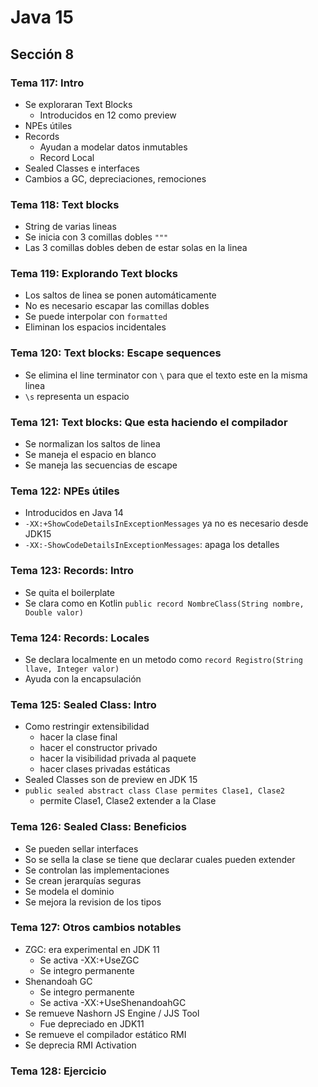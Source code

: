 # Java 15

## Sección 8

### Tema 117: Intro
 
- Se exploraran Text Blocks 
  - Introducidos en 12 como preview
- NPEs útiles
- Records
  - Ayudan a modelar datos inmutables
  - Record Local
- Sealed Classes e interfaces
- Cambios a GC, depreciaciones, remociones


### Tema 118: Text blocks

- String de varias lineas
- Se inicia con 3 comillas dobles `"""`
- Las 3 comillas dobles deben de estar solas en la linea


### Tema 119: Explorando Text blocks

- Los saltos de linea se ponen automáticamente
- No es necesario escapar las comillas dobles
- Se puede interpolar con `formatted`
- Eliminan los espacios incidentales

### Tema 120: Text blocks: Escape sequences

- Se elimina el line terminator con `\` para que el texto este en la misma linea
- `\s` representa un espacio  

### Tema 121: Text blocks: Que esta haciendo el compilador

- Se normalizan los saltos de linea
- Se maneja el espacio en blanco
- Se maneja las secuencias de escape 

### Tema 122: NPEs útiles

- Introducidos en Java 14
- `-XX:+ShowCodeDetailsInExceptionMessages` ya no es necesario desde JDK15
-  `-XX:-ShowCodeDetailsInExceptionMessages`: apaga los detalles

### Tema 123: Records: Intro

- Se quita el boilerplate
- Se clara como en Kotlin `public record NombreClass(String nombre, Double valor)`

### Tema 124: Records: Locales

- Se declara localmente en un metodo como `record Registro(String llave, Integer valor)`
- Ayuda con la encapsulación



### Tema 125: Sealed Class: Intro

- Como restringir extensibilidad
  - hacer la clase final
  - hacer el constructor privado
  - hacer la visibilidad privada al paquete
  - hacer clases privadas estáticas
- Sealed Classes son de preview en JDK 15
- `public sealed abstract class Clase permites Clase1, Clase2`
  - permite Clase1, Clase2 extender a la Clase



### Tema 126: Sealed Class: Beneficios

- Se pueden sellar interfaces
- So se sella la clase se tiene que declarar cuales pueden extender
- Se controlan las implementaciones
- Se crean jerarquías seguras
- Se modela el dominio
- Se mejora la revision de los tipos

### Tema 127: Otros cambios notables

- ZGC: era experimental en JDK 11
  - Se activa -XX:+UseZGC
  - Se integro permanente
- Shenandoah GC
  - Se integro permanente
  - Se activa -XX:+UseShenandoahGC
- Se remueve Nashorn JS Engine / JJS Tool
  - Fue depreciado en JDK11
- Se remueve el compilador estático RMI 
- Se deprecia RMI Activation

### Tema 128: Ejercicio








